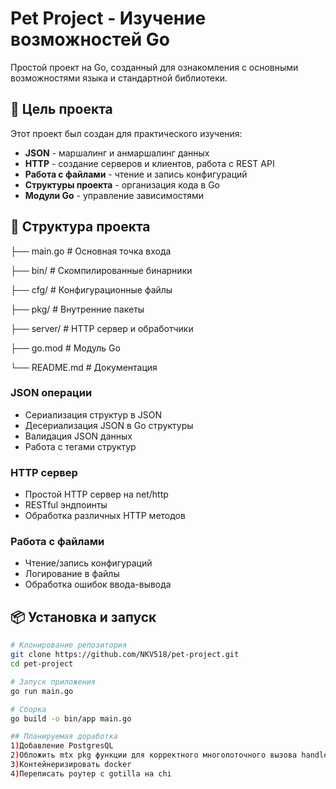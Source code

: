 # Pet Project - Изучение возможностей Go

Простой проект на Go, созданный для ознакомления с основными возможностями языка и стандартной библиотеки.

## 🎯 Цель проекта

Этот проект был создан для практического изучения:
- **JSON** - маршалинг и анмаршалинг данных
- **HTTP** - создание серверов и клиентов, работа с REST API
- **Работа с файлами** - чтение и запись конфигураций
- **Структуры проекта** - организация кода в Go
- **Модули Go** - управление зависимостями

## 📁 Структура проекта

├── main.go # Основная точка входа

├── bin/ # Скомпилированные бинарники

├── cfg/ # Конфигурационные файлы

├── pkg/ # Внутренние пакеты

├── server/ # HTTP сервер и обработчики

├── go.mod # Модуль Go

└── README.md # Документация

### JSON операции
- Сериализация структур в JSON
- Десериализация JSON в Go структуры
- Валидация JSON данных
- Работа с тегами структур

### HTTP сервер
- Простой HTTP сервер на net/http
- RESTful эндпоинты
- Обработка различных HTTP методов

### Работа с файлами
- Чтение/запись конфигураций
- Логирование в файлы
- Обработка ошибок ввода-вывода

## 📦 Установка и запуск

```bash
# Клонирование репозитория
git clone https://github.com/NKV518/pet-project.git
cd pet-project

# Запуск приложения
go run main.go

# Сборка
go build -o bin/app main.go

## Планируемая доработка
1)Добавление PostgresQL
2)Обложить mtx pkg функции для корректного многопоточного вызова handlerfunc()
3)Контейнеризировать docker
4)Переписать роутер с gotilla на chi
